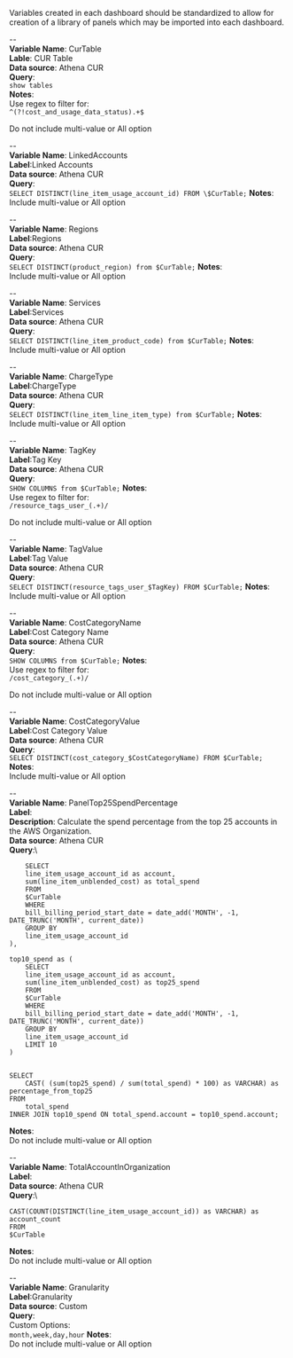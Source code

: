 Variables created in each dashboard should be standardized to allow for creation of a library of panels which may be imported into each dashboard.

--\
**Variable Name**: CurTable\
**Lable**: CUR Table\
**Data source**: Athena CUR\
**Query**:\
```show tables```\
**Notes**: \
Use regex to filter for:\
```^(?!cost_and_usage_data_status).+$```

Do not include multi-value or All option

--\
**Variable Name**: LinkedAccounts\
**Label**:Linked Accounts\
**Data source**: Athena CUR \
**Query**:\
```SELECT DISTINCT(line_item_usage_account_id) FROM \$CurTable;```
**Notes**: \
Include multi-value or All option

--\
**Variable Name**: Regions\
**Label**:Regions\
**Data source**: Athena CUR \
**Query**:\
```SELECT DISTINCT(product_region) from $CurTable;```
**Notes**: \
Include multi-value or All option

--\
**Variable Name**: Services\
**Label**:Services\
**Data source**: Athena CUR \
**Query**:\
```SELECT DISTINCT(line_item_product_code) from $CurTable;```
**Notes**: \
Include multi-value or All option

--\
**Variable Name**: ChargeType\
**Label**:ChargeType\
**Data source**: Athena CUR \
**Query**:\
```SELECT DISTINCT(line_item_line_item_type) from $CurTable;```
**Notes**: \
Include multi-value or All option

--\
**Variable Name**: TagKey\
**Label**:Tag Key\
**Data source**: Athena CUR \
**Query**:\
```SHOW COLUMNS from $CurTable;```
**Notes**: \
Use regex to filter for:\
```/resource_tags_user_(.+)/```

Do not include multi-value or All option

--\
**Variable Name**: TagValue\
**Label**:Tag Value\
**Data source**: Athena CUR \
**Query**:\
```SELECT DISTINCT(resource_tags_user_$TagKey) FROM $CurTable;```
**Notes**: \
Include multi-value or All option

--\
**Variable Name**: CostCategoryName\
**Label**:Cost Category Name\
**Data source**: Athena CUR \
**Query**:\
```SHOW COLUMNS from $CurTable;```
**Notes**: \
Use regex to filter for:\
```/cost_category_(.+)/```

Do not include multi-value or All option

--\
**Variable Name**: CostCategoryValue\
**Label**:Cost Category Value\
**Data source**: Athena CUR \
**Query**:\
```SELECT DISTINCT(cost_category_$CostCategoryName) FROM $CurTable;```
**Notes**: \
Include multi-value or All option

--\
**Variable Name**: PanelTop25SpendPercentage\
**Label**:\
**Description**: Calculate the spend percentage from the top 25 accounts in the AWS Organization.\
**Data source**: Athena CUR \
**Query**:\
```with total_spend as (
    SELECT
    line_item_usage_account_id as account,
    sum(line_item_unblended_cost) as total_spend
    FROM
    $CurTable
    WHERE
    bill_billing_period_start_date = date_add('MONTH', -1, DATE_TRUNC('MONTH', current_date))
    GROUP BY
    line_item_usage_account_id
),

top10_spend as (
    SELECT
    line_item_usage_account_id as account,
    sum(line_item_unblended_cost) as top25_spend
    FROM
    $CurTable
    WHERE
    bill_billing_period_start_date = date_add('MONTH', -1, DATE_TRUNC('MONTH', current_date))
    GROUP BY
    line_item_usage_account_id
    LIMIT 10
)


SELECT
    CAST( (sum(top25_spend) / sum(total_spend) * 100) as VARCHAR) as percentage_from_top25
FROM
    total_spend
INNER JOIN top10_spend ON total_spend.account = top10_spend.account;
```
**Notes**: \
Do not include multi-value or All option

--\
**Variable Name**: TotalAccountInOrganization\
**Label**:\
**Data source**: Athena CUR \
**Query**:\
```SELECT 
CAST(COUNT(DISTINCT(line_item_usage_account_id)) as VARCHAR) as account_count
FROM 
$CurTable
```
**Notes**: \
Do not include multi-value or All option

--\
**Variable Name**: Granularity\
**Label**:Granularity\
**Data source**: Custom \
**Query**:\
Custom Options:\
```month,week,day,hour```
**Notes**: \
Do not include multi-value or All option



